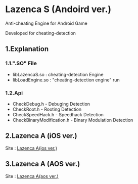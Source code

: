 # Lazenca S (Andoird ver.)
Anti-cheating Engine for Android Game

Developed for cheating-detection

## 1.Explanation
### 1.1.".SO" File
* libLazencaS.so : cheating-detection Engine
* libLoadEngine.so : "cheating-detection engine" run

### 1.2.Api
* CheckDebug.h - Debuging Detection
* CheckRoot.h - Rooting Detection
* CheckSpeedHack.h - Speedhack Detection
* CheckBinaryModification.h - Binary Modulation Detection

## 2.Lazenca A (iOS ver.)
Site : [Lazenca A(ios ver.)](https://github.com/Lazenca/Lazenca-A-iOS)

## 3.Lazenca A (AOS ver.)
Site : [Lazenca A(aos ver.)](https://github.com/Lazenca/Lazenca-A-Andoird)
